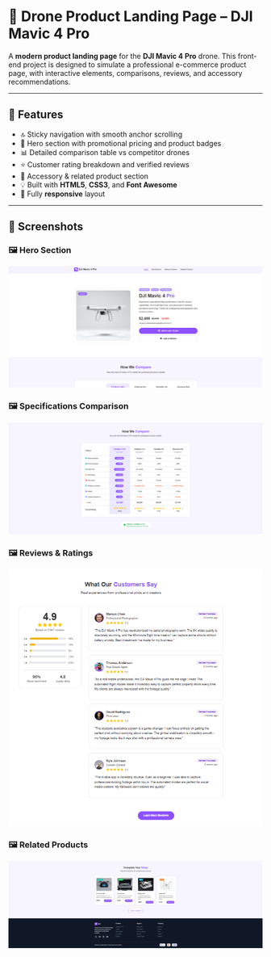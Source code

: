 # 🚁 Drone Product Landing Page – DJI Mavic 4 Pro

A **modern product landing page** for the **DJI Mavic 4 Pro** drone. This front-end project is designed to simulate a professional e-commerce product page, with interactive elements, comparisons, reviews, and accessory recommendations.


---

## 📌 Features

- 🔝 Sticky navigation with smooth anchor scrolling
- 🎯 Hero section with promotional pricing and product badges
- 📊 Detailed comparison table vs competitor drones
- ⭐ Customer rating breakdown and verified reviews
- 🧩 Accessory & related product section
- 💡 Built with **HTML5**, **CSS3**, and **Font Awesome**
- 📱 Fully **responsive** layout

---

## 📸 Screenshots

### 🖼️ Hero Section  
![Hero Section](./screenshots/screenshot-hero.png)

### 🖼️ Specifications Comparison  
![Specifications Table](./screenshots/screenshot-specs.png)

### 🖼️ Reviews & Ratings  
![Customer Reviews](./screenshots/screenshot-reviews.png)

### 🖼️ Related Products  
![Related Products](./screenshots/screenshot-related-products-footer.png)
